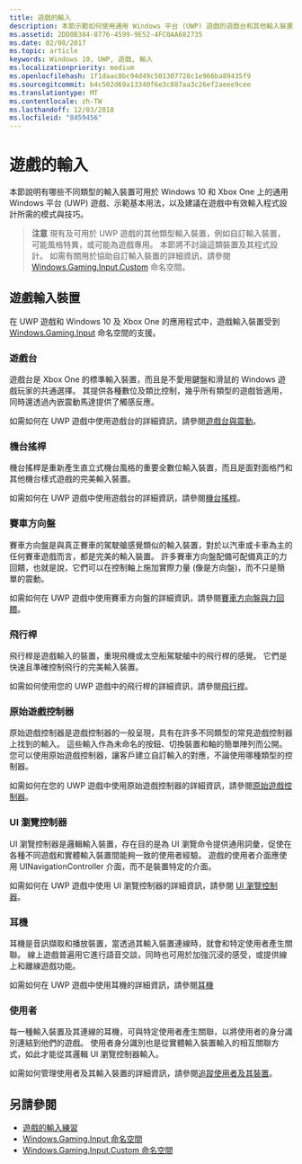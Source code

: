 ```yaml
---
title: 遊戲的輸入
description: 本節示範如何使用通用 Windows 平台 (UWP) 遊戲的遊戲台和其他輸入裝置。
ms.assetid: 2DD0B384-8776-4599-9E52-4FC0AA682735
ms.date: 02/08/2017
ms.topic: article
keywords: Windows 10, UWP, 遊戲, 輸入
ms.localizationpriority: medium
ms.openlocfilehash: 1f1daac8bc94d49c501307728c1e966ba89435f9
ms.sourcegitcommit: b4c502d69a13340f6e3c887aa3c26ef2aeee9cee
ms.translationtype: MT
ms.contentlocale: zh-TW
ms.lasthandoff: 12/03/2018
ms.locfileid: "8459456"
---
```

# <a name="input-for-games"></a>遊戲的輸入

本節說明有哪些不同類型的輸入裝置可用於 Windows 10 和 Xbox One 上的通用 Windows 平台 (UWP) 遊戲、示範基本用法，以及建議在遊戲中有效輸入程式設計所需的模式與技巧。

> **注意**    現有及可用於 UWP 遊戲的其他類型輸入裝置，例如自訂輸入裝置，可能風格特異，或可能為遊戲專用。 本節將不討論這類裝置及其程式設計。 如需有關用於協助自訂輸入裝置的詳細資訊，請參閱 [Windows.Gaming.Input.Custom](https://docs.microsoft.com/uwp/api/windows.gaming.input.custom) 命名空間。

## <a name="gaming-input-devices"></a>遊戲輸入裝置

在 UWP 遊戲和 Windows 10 及 Xbox One 的應用程式中，遊戲輸入裝置受到 [Windows.Gaming.Input](https://docs.microsoft.com/uwp/api/windows.gaming.input) 命名空間的支援。

### <a name="gamepads"></a>遊戲台

遊戲台是 Xbox One 的標準輸入裝置，而且是不愛用鍵盤和滑鼠的 Windows 遊戲玩家的共通選擇。 其提供各種數位及類比控制，幾乎所有類型的遊戲皆適用，同時還透過內嵌震動馬達提供了觸感反應。

如需如何在 UWP 遊戲中使用遊戲台的詳細資訊，請參閱[遊戲台與震動](gamepad-and-vibration.md)。

### <a name="arcade-sticks"></a>機台搖桿

機台搖桿是重新產生直立式機台風格的重要全數位輸入裝置，而且是面對面格鬥和其他機台樣式遊戲的完美輸入裝置。

如需如何在 UWP 遊戲中使用遊戲台的詳細資訊，請參閱[機台搖桿](arcade-stick.md)。

### <a name="racing-wheels"></a>賽車方向盤

賽車方向盤是與真正賽車的駕駛艙感覺類似的輸入裝置，對於以汽車或卡車為主的任何賽車遊戲而言，都是完美的輸入裝置。 許多賽車方向盤配備可配備真正的力回饋，也就是說，它們可以在控制軸上施加實際力量 (像是方向盤)，而不只是簡單的震動。

如需如何在 UWP 遊戲中使用賽車方向盤的詳細資訊，請參閱[賽車方向盤與力回饋](racing-wheel-and-force-feedback.md)。

### <a name="flight-sticks"></a>飛行桿

飛行桿是遊戲輸入的裝置，重現飛機或太空船駕駛艙中的飛行桿的感覺。 它們是快速且準確控制飛行的完美輸入裝置。

如需如何使用您的 UWP 遊戲中的飛行桿的詳細資訊，請參閱[飛行桿](flight-stick.md)。

### <a name="raw-game-controllers"></a>原始遊戲控制器

原始遊戲控制器是遊戲控制器的一般呈現，具有在許多不同類型的常見遊戲控制器上找到的輸入。 這些輸入作為未命名的按鈕、切換裝置和軸的簡單陣列而公開。 您可以使用原始遊戲控制器，讓客戶建立自訂輸入的對應，不論使用哪種類型的控制器。

如需如何在您的 UWP 遊戲中使用原始遊戲控制器的詳細資訊，請參閱[原始遊戲控制器](raw-game-controller.md)。

### <a name="ui-navigation-controllers"></a>UI 瀏覽控制器

UI 瀏覽控制器是邏輯輸入裝置，存在目的是為 UI 瀏覽命令提供通用詞彙，促使在各種不同遊戲和實體輸入裝置間能夠一致的使用者經驗。 遊戲的使用者介面應使用 UINavigationController 介面，而不是裝置特定的介面。

如需如何在 UWP 遊戲中使用 UI 瀏覽控制器的詳細資訊，請參閱 [UI 瀏覽控制器](ui-navigation-controller.md)。

### <a name="headsets"></a>耳機

耳機是音訊擷取和播放裝置，當透過其輸入裝置連線時，就會和特定使用者產生關聯。 線上遊戲普遍用它進行語音交談，同時也可用於加強沉浸的感受，或提供線上和離線遊戲功能。

如需如何在 UWP 遊戲中使用耳機的詳細資訊，請參閱[耳機](headset.md)

### <a name="users"></a>使用者

每一種輸入裝置及其連線的耳機，可與特定使用者產生關聯，以將使用者的身分識別連結到他們的遊戲。 使用者身分識別也是從實體輸入裝置輸入的相互關聯方式，如此才能從其邏輯 UI 瀏覽控制器輸入。

如需如何管理使用者及其輸入裝置的詳細資訊，請參閱[追蹤使用者及其裝置](input-practices-for-games.md#tracking-users-and-their-devices)。

## <a name="see-also"></a>另請參閱

* [遊戲的輸入練習](input-practices-for-games.md)
* [Windows.Gaming.Input 命名空間](https://docs.microsoft.com/uwp/api/windows.gaming.input)
* [Windows.Gaming.Input.Custom 命名空間](https://docs.microsoft.com/uwp/api/windows.gaming.input.custom)